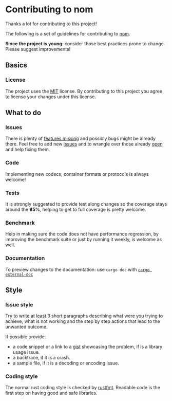 # Contributing to nom

Thanks a lot for contributing to this project!

The following is a set of guidelines for contributing to [nom][1].

**Since the project is young**: consider those best practices prone to change. Please suggest improvements!

[1]: https://github.com/geal/nom

## Basics

### License

The project uses the [MIT][l1] license. By contributing to this project you agree to license
your changes under this license.

[l1]: https://opensource.org/licenses/MIT


## What to do

### Issues

There is plenty of [features missing][i1] and possibly bugs might be already there. Feel free to add new [issues][i2]
and to wrangle over those already [open][i3] and help fixing them.

[i1]: https://github.com/geal/nom/issues?q=is%3Aopen+is%3Aissue+label%3Aenhancement
[i2]: https://github.com/geal/nom/issues
[i3]: https://github.com/geal/nom/issues?q=is%3Aopen+is%3Aissue

### Code

Implementing new codecs, container formats or protocols is always welcome!

### Tests

It is strongly suggested to provide test along changes so the coverage stays around the **85%**, helping to
get to full coverage is pretty welcome.

### Benchmark

Help in making sure the code does not have performance regression, by improving the benchmark suite or just by
running it weekly, is welcome as well.

### Documentation

To preview changes to the documentation: use `cargo doc` with [`cargo
external-doc`](https://github.com/Geal/cargo-external-doc)

## Style

### Issue style

Try to write at least 3 short paragraphs describing what were you trying to achieve, what is not working and
the step by step actions that lead to the unwanted outcome.

If possible provide:

- a code snippet or a link to a [gist][is1] showcasing the problem, if is a library usage issue.
- a backtrace, if it is a crash.
- a sample file, if it is a decoding or encoding issue.

[is1]: https://gist.github.com

### Coding style

The normal rust coding style is checked by [rustfmt][cs1].
Readable code is the first step on having good and safe libraries.

[cs1]: https://github.com/rust-lang-nursery/rustfmt

